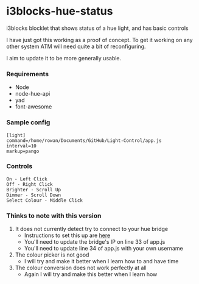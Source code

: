 # i3blocks-hue-status
i3blocks blocklet that shows status of a hue light, and has basic controls

I have just got this working as a proof of concept. To get it working on any other system ATM will need quite a bit of reconfiguring.

I aim to update it to be more generally usable.

### Requirements
* Node
* node-hue-api
* yad
* font-awesome

### Sample config
```
[light]
command=/home/rowan/Documents/GitHub/Light-Control/app.js
interval=10
markup=pango
```

### Controls
```
On - Left Click
Off - Right Click
Brighter - Scroll Up
Dimmer - Scroll Down
Select Colour - Middle Click
```

### Thinks to note with this version
1. It does not currently detect try to connect to your hue bridge
    * Instructions to set this up are [here](https://github.com/peter-murray/node-hue-api#examples)
    * You'll need to update the bridge's IP on line 33 of app.js
    * You'll need to update line 34 of app.js with your own username
2. The colour picker is not good
    * I will try and make it better when I learn how to and have time
3. The colour conversion does not work perfectly at all
    * Again I will try and make this better when I learn how
